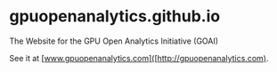 # gpuopenanalytics.github.io
The Website for the GPU Open Analytics Initiative (GOAI)

See it at [www.gpuopenanalytics.com]([http://gpuopenanalytics.com).